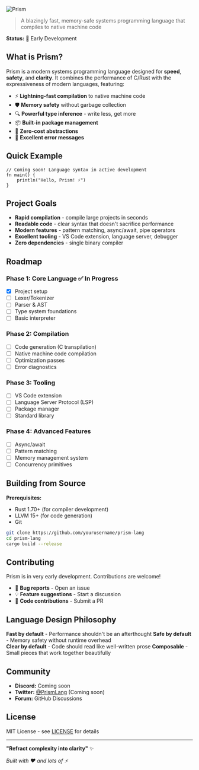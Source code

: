 ![Prism](https://github.com/user-attachments/assets/bcaefe51-e215-4efe-b66c-4ce9456590a3)

> A blazingly fast, memory-safe systems programming language that compiles to native machine code

**Status:** 🚧 Early Development

## What is Prism?

Prism is a modern systems programming language designed for **speed**, **safety**, and **clarity**. It combines the performance of C/Rust with the expressiveness of modern languages, featuring:

- ⚡ **Lightning-fast compilation** to native machine code
- 🛡️ **Memory safety** without garbage collection
- 🔍 **Powerful type inference** - write less, get more
- 📦 **Built-in package management**
- 🔄 **Zero-cost abstractions**
- 🎯 **Excellent error messages**

## Quick Example

```prism
// Coming soon! Language syntax in active development
fn main() {
    println("Hello, Prism! ⚡")
}
```

## Project Goals

- **Rapid compilation** - compile large projects in seconds
- **Readable code** - clear syntax that doesn't sacrifice performance  
- **Modern features** - pattern matching, async/await, pipe operators
- **Excellent tooling** - VS Code extension, language server, debugger
- **Zero dependencies** - single binary compiler

## Roadmap

### Phase 1: Core Language ✅ In Progress
- [x] Project setup
- [ ] Lexer/Tokenizer
- [ ] Parser & AST
- [ ] Type system foundations
- [ ] Basic interpreter

### Phase 2: Compilation
- [ ] Code generation (C transpilation)
- [ ] Native machine code compilation
- [ ] Optimization passes
- [ ] Error diagnostics

### Phase 3: Tooling
- [ ] VS Code extension
- [ ] Language Server Protocol (LSP)
- [ ] Package manager
- [ ] Standard library

### Phase 4: Advanced Features
- [ ] Async/await
- [ ] Pattern matching
- [ ] Memory management system
- [ ] Concurrency primitives

## Building from Source

**Prerequisites:**
- Rust 1.70+ (for compiler development)
- LLVM 15+ (for code generation)
- Git

```bash
git clone https://github.com/yourusername/prism-lang
cd prism-lang
cargo build --release
```

## Contributing

Prism is in very early development. Contributions are welcome!

- 🐛 **Bug reports** - Open an issue
- 💡 **Feature suggestions** - Start a discussion
- 🔧 **Code contributions** - Submit a PR

## Language Design Philosophy

**Fast by default** - Performance shouldn't be an afterthought
**Safe by default** - Memory safety without runtime overhead  
**Clear by default** - Code should read like well-written prose
**Composable** - Small pieces that work together beautifully

## Community

- **Discord:** Coming soon
- **Twitter:** [@PrismLang](https://twitter.com/prismlang) (Coming soon)
- **Forum:** GitHub Discussions

## License

MIT License - see [LICENSE](LICENSE) for details

---

**"Refract complexity into clarity"** ✨

*Built with ❤️ and lots of ⚡*
